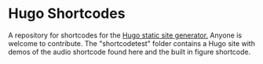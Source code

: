 # Hugo Shortcodes
A repository for shortcodes for the [Hugo static site generator.](https://gohugo.io)
Anyone is welcome to contribute.
The "shortcodetest" folder contains a Hugo site with demos of the audio shortcode found here and the built in figure shortcode.

